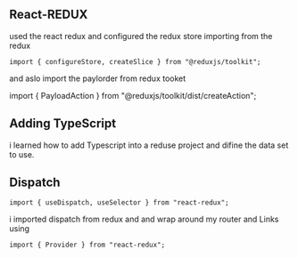 ## React-REDUX 

used the react redux and configured the redux store importing from the redux

```
import { configureStore, createSlice } from "@reduxjs/toolkit";

``` 

and aslo import the paylorder from redux tooket 

import { PayloadAction } from "@reduxjs/toolkit/dist/createAction"; 

## Adding TypeScript 

i learned how to add Typescript into a reduse project and difine the data set to use. 


## Dispatch

```
import { useDispatch, useSelector } from "react-redux";

```

i imported dispatch from redux and and wrap around my router and Links using 

```
import { Provider } from "react-redux";

```




